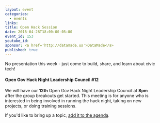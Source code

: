 ```yaml
---
layout: event
categories: 
  - events
links:
title: Open Hack Session
date: 2015-04-28T18:00:00-05:00
event_id: 153   
youtube_id: 
sponsor: <a href='http://datamade.us'>DataMade</a>
published: true
---
```


No presentation this week - just come to build, share, and learn about civic tech!

#### Open Gov Hack Night Leadership Council #12

We will have our **12th** Open Gov Hack Night Leadership Council at **8pm** after the group breakouts get started. This meeting is for anyone who is interested in being involved in running the hack night, taking on new projects, or doing training sessions. 

If you'd like to bring up a topic, [add it to the agenda](https://docs.google.com/document/d/1hzpIQ-gIC-d5xg6oJ_TLFtluUezKSUQi_kePCXxedU0/edit#).